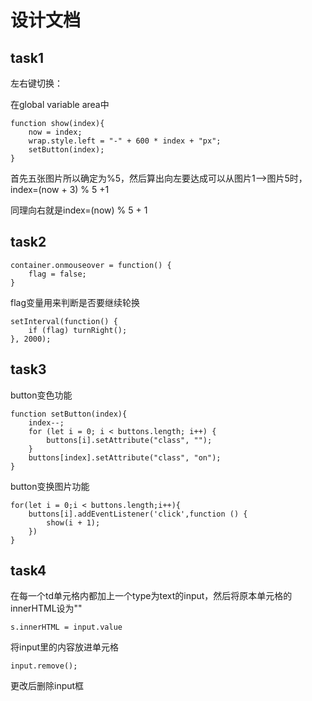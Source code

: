 # 设计文档

## task1

左右键切换：

在global variable area中

```
function show(index){
    now = index;
    wrap.style.left = "-" + 600 * index + "px";
    setButton(index);
}
```

首先五张图片所以确定为%5，然后算出向左要达成可以从图片1-->图片5时，index=(now + 3) % 5 +1

同理向右就是index=(now) % 5 + 1

## task2

```
container.onmouseover = function() {
    flag = false;
}
```

flag变量用来判断是否要继续轮换

```
setInterval(function() {
    if (flag) turnRight();
}, 2000);
```

## task3

button变色功能

```
function setButton(index){
    index--;
    for (let i = 0; i < buttons.length; i++) {
        buttons[i].setAttribute("class", "");
    }
    buttons[index].setAttribute("class", "on");
}
```

button变换图片功能

```
for(let i = 0;i < buttons.length;i++){
    buttons[i].addEventListener('click',function () {
        show(i + 1);
    })
}
```

## task4

在每一个td单元格内都加上一个type为text的input，然后将原本单元格的innerHTML设为""

```
s.innerHTML = input.value
```

将input里的内容放进单元格

```
input.remove();
```

更改后删除input框